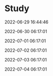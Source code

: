 # Study

2022-06-29 16:44:46

2022-06-30 06:17:01

2022-07-01 06:17:01

2022-07-02 06:17:01

2022-07-03 06:17:01

2022-07-04 06:17:01

